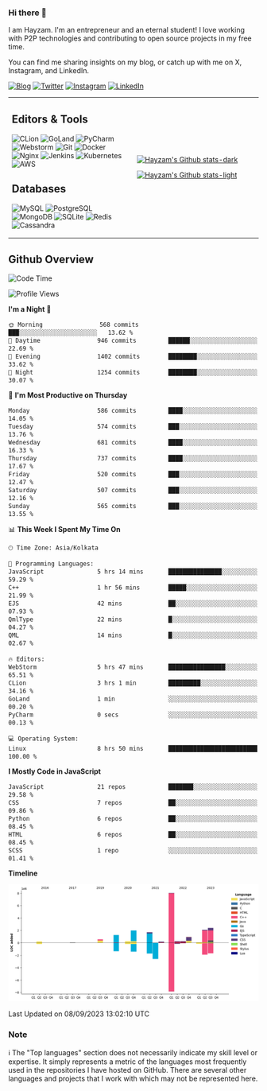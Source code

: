 ### Hi there 👋

I am Hayzam. I'm an entrepreneur and an eternal student! I love working with P2P technologies and contributing to open source projects in my free time.

You can find me sharing insights on my blog, or catch up with me on X, Instagram, and LinkedIn.

[![Blog](https://img.shields.io/badge/Blog-%2312100E.svg?&style=for-the-badge&logo=medium&logoColor=white)](https://hayzam.com)
[![Twitter](https://img.shields.io/badge/Twitter-%231DA1F2.svg?&style=for-the-badge&logo=X&logoColor=white)](https://twitter.com/hayzam_js)
[![Instagram](https://img.shields.io/badge/Instagram-%23E4405F.svg?&style=for-the-badge&logo=instagram&logoColor=white)](https://instagram.com/hayzam.ts)
[![LinkedIn](https://img.shields.io/badge/LinkedIn-%230077B5.svg?&style=for-the-badge&logo=linkedin&logoColor=white)](https://www.linkedin.com/in/hayzam-s-2b9b95139/)

<table width="100%">
<tr>
<td width="50%">

## Editors & Tools

![CLion](https://img.shields.io/badge/-CLion-000000?style=flat&logo=CLion)
![GoLand](https://img.shields.io/badge/-GoLand-000000?style=flat&logo=Goland)
![PyCharm](https://img.shields.io/badge/-PyCharm-000000?style=flat&logo=PyCharm)
![Webstorm](https://img.shields.io/badge/-WebStorm-000000?style=flat&logo=WebStorm)
![Git](https://img.shields.io/badge/-Git-000000?style=flat&logo=git)
![Docker](https://img.shields.io/badge/-Docker-000000?style=flat&logo=docker)
![Nginx](https://img.shields.io/badge/-Nginx-000000?style=flat&logo=nginx)
![Jenkins](https://img.shields.io/badge/-Jenkins-000000?style=flat&logo=jenkins)
![Kubernetes](https://img.shields.io/badge/-Kubernetes-000000?style=flat&logo=kubernetes)
![AWS](https://img.shields.io/badge/-AWS-000000?style=flat&logo=amazon-aws)

## Databases

![MySQL](https://img.shields.io/badge/-MySQL-000000?style=flat&logo=mysql)
![PostgreSQL](https://img.shields.io/badge/-PostgreSQL-000000?style=flat&logo=postgresql)
![MongoDB](https://img.shields.io/badge/-MongoDB-000000?style=flat&logo=mongodb)
![SQLite](https://img.shields.io/badge/-SQLite-000000?style=flat&logo=sqlite)
![Redis](https://img.shields.io/badge/-Redis-000000?style=flat&logo=redis)
![Cassandra](https://img.shields.io/badge/-Cassandra-000000?style=flat&logo=apache-cassandra)
</div>

<td width="50%">
 
[![Hayzam's Github stats-dark](https://github-readme-stats.vercel.app/api?username=hayzamjs&show_icons=true&theme=dark#gh-dark-mode-only)](https://github.com/anuraghazra/github-readme-stats#gh-dark-mode-only)
 
[![Hayzam's Github stats-light](https://github-readme-stats.vercel.app/api?username=hayzamjs&show_icons=true&theme=default#gh-light-mode-only)](https://github.com/anuraghazra/github-readme-stats#gh-light-mode-only)

</td>
</tr>
</table>
 
## Github Overview


<!--START_SECTION:waka-->
![Code Time](http://img.shields.io/badge/Code%20Time-15%20hrs%2010%20mins-blue)

![Profile Views](http://img.shields.io/badge/Profile%20Views-157-blue)

**I'm a Night 🦉** 

```text
🌞 Morning                568 commits         ███░░░░░░░░░░░░░░░░░░░░░░   13.62 % 
🌆 Daytime                946 commits         ██████░░░░░░░░░░░░░░░░░░░   22.69 % 
🌃 Evening                1402 commits        ████████░░░░░░░░░░░░░░░░░   33.62 % 
🌙 Night                  1254 commits        ████████░░░░░░░░░░░░░░░░░   30.07 % 
```
📅 **I'm Most Productive on Thursday** 

```text
Monday                   586 commits         ████░░░░░░░░░░░░░░░░░░░░░   14.05 % 
Tuesday                  574 commits         ███░░░░░░░░░░░░░░░░░░░░░░   13.76 % 
Wednesday                681 commits         ████░░░░░░░░░░░░░░░░░░░░░   16.33 % 
Thursday                 737 commits         ████░░░░░░░░░░░░░░░░░░░░░   17.67 % 
Friday                   520 commits         ███░░░░░░░░░░░░░░░░░░░░░░   12.47 % 
Saturday                 507 commits         ███░░░░░░░░░░░░░░░░░░░░░░   12.16 % 
Sunday                   565 commits         ███░░░░░░░░░░░░░░░░░░░░░░   13.55 % 
```


📊 **This Week I Spent My Time On** 

```text
🕑︎ Time Zone: Asia/Kolkata

💬 Programming Languages: 
JavaScript               5 hrs 14 mins       ███████████████░░░░░░░░░░   59.29 % 
C++                      1 hr 56 mins        █████░░░░░░░░░░░░░░░░░░░░   21.99 % 
EJS                      42 mins             ██░░░░░░░░░░░░░░░░░░░░░░░   07.93 % 
QmlType                  22 mins             █░░░░░░░░░░░░░░░░░░░░░░░░   04.27 % 
QML                      14 mins             █░░░░░░░░░░░░░░░░░░░░░░░░   02.67 % 

🔥 Editors: 
WebStorm                 5 hrs 47 mins       ████████████████░░░░░░░░░   65.51 % 
CLion                    3 hrs 1 min         █████████░░░░░░░░░░░░░░░░   34.16 % 
GoLand                   1 min               ░░░░░░░░░░░░░░░░░░░░░░░░░   00.20 % 
PyCharm                  0 secs              ░░░░░░░░░░░░░░░░░░░░░░░░░   00.13 % 

💻 Operating System: 
Linux                    8 hrs 50 mins       █████████████████████████   100.00 % 
```

**I Mostly Code in JavaScript** 

```text
JavaScript               21 repos            ███████░░░░░░░░░░░░░░░░░░   29.58 % 
CSS                      7 repos             ██░░░░░░░░░░░░░░░░░░░░░░░   09.86 % 
Python                   6 repos             ██░░░░░░░░░░░░░░░░░░░░░░░   08.45 % 
HTML                     6 repos             ██░░░░░░░░░░░░░░░░░░░░░░░   08.45 % 
SCSS                     1 repo              ░░░░░░░░░░░░░░░░░░░░░░░░░   01.41 % 
```



**Timeline**

![Lines of Code chart](https://raw.githubusercontent.com/hayzamjs/hayzamjs/main/assets/bar_graph.png)


 Last Updated on 08/09/2023 13:02:10 UTC
<!--END_SECTION:waka-->


### Note 

:information_source: The "Top languages" section does not necessarily indicate my skill level or expertise. It simply represents a metric of the languages most frequently used in the repositories I have hosted on GitHub. There are several other languages and projects that I work with which may not be represented here. 

